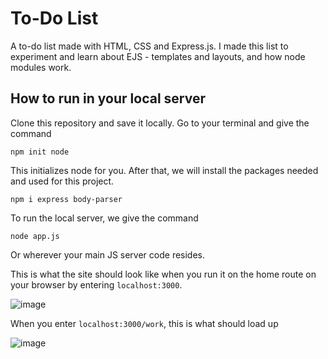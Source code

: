 # To-Do List

A to-do list made with HTML, CSS and Express.js. I made this list to experiment and learn about EJS - templates and layouts, and how node modules work.

## How to run in your local server
Clone this repository and save it locally. 
Go to your terminal and give the command
```
npm init node
```

This initializes node for you. After that, we will install the packages needed and used for this project.
```
npm i express body-parser
```

To run the local server, we give the command
```
node app.js
```
Or wherever your main JS server code resides. 

This is what the site should look like when you run it on the home route on your browser by entering `localhost:3000`.

![image](https://user-images.githubusercontent.com/97759804/188277317-56722fca-ef32-4b4d-97f8-d22cd3e6be76.png)

When you enter `localhost:3000/work`, this is what should load up

![image](https://user-images.githubusercontent.com/97759804/188277197-06ad1cc3-9783-4992-9792-372cbe5021e0.png)

